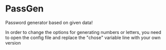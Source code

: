# PassGen

Password generator based on given data!

In order to change the options for generating numbers or letters, you need to open the config file and replace the "chose" variable line with your own version
